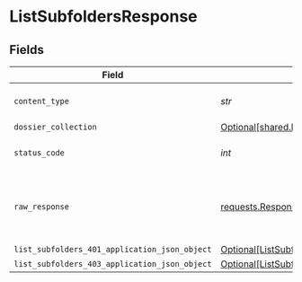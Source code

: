 # ListSubfoldersResponse


## Fields

| Field                                                                                                     | Type                                                                                                      | Required                                                                                                  | Description                                                                                               |
| --------------------------------------------------------------------------------------------------------- | --------------------------------------------------------------------------------------------------------- | --------------------------------------------------------------------------------------------------------- | --------------------------------------------------------------------------------------------------------- |
| `content_type`                                                                                            | *str*                                                                                                     | :heavy_check_mark:                                                                                        | HTTP response content type for this operation                                                             |
| `dossier_collection`                                                                                      | [Optional[shared.DossierCollection]](../../models/shared/dossiercollection.md)                            | :heavy_minus_sign:                                                                                        | OK                                                                                                        |
| `status_code`                                                                                             | *int*                                                                                                     | :heavy_check_mark:                                                                                        | HTTP response status code for this operation                                                              |
| `raw_response`                                                                                            | [requests.Response](https://requests.readthedocs.io/en/latest/api/#requests.Response)                     | :heavy_minus_sign:                                                                                        | Raw HTTP response; suitable for custom response parsing                                                   |
| `list_subfolders_401_application_json_object`                                                             | [Optional[ListSubfolders401ApplicationJSON]](../../models/operations/listsubfolders401applicationjson.md) | :heavy_minus_sign:                                                                                        | Unauthenticated                                                                                           |
| `list_subfolders_403_application_json_object`                                                             | [Optional[ListSubfolders403ApplicationJSON]](../../models/operations/listsubfolders403applicationjson.md) | :heavy_minus_sign:                                                                                        | Forbidden                                                                                                 |